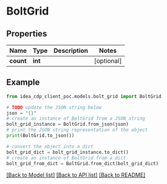 # BoltGrid


## Properties

Name | Type | Description | Notes
------------ | ------------- | ------------- | -------------
**count** | **int** |  | [optional] 

## Example

```python
from idea_cdp_client_poc.models.bolt_grid import BoltGrid

# TODO update the JSON string below
json = "{}"
# create an instance of BoltGrid from a JSON string
bolt_grid_instance = BoltGrid.from_json(json)
# print the JSON string representation of the object
print(BoltGrid.to_json())

# convert the object into a dict
bolt_grid_dict = bolt_grid_instance.to_dict()
# create an instance of BoltGrid from a dict
bolt_grid_from_dict = BoltGrid.from_dict(bolt_grid_dict)
```
[[Back to Model list]](../README.md#documentation-for-models) [[Back to API list]](../README.md#documentation-for-api-endpoints) [[Back to README]](../README.md)


